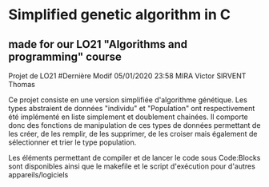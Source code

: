 # Simplified genetic algorithm in C
## made for our LO21 "Algorithms and programming" course
Projet de LO21  #Dernière Modif 05/01/2020  23:58
MIRA Victor SIRVENT Thomas

Ce projet consiste en une version simplifiée d'algorithme génétique. Les types abstraient de données "individu" et "Population" ont respectivement été implémenté en liste simplement et doublement chainées. Il comporte donc des fonctions de manipulation de ces types de données permettant de les créer, de les remplir, de les supprimer, de les croiser mais également de sélectionner et trier le type population.

Les éléments permettant de compiler et de lancer le code sous Code:Blocks sont disponibles ainsi que le makefile et le script d'exécution pour d'autres appareils/logiciels
